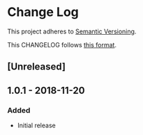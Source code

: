 # Change Log
This project adheres to [Semantic Versioning](http://semver.org/).

This CHANGELOG follows [this format](https://github.com/sensu-plugins/community/blob/master/HOW_WE_CHANGELOG.md).

## [Unreleased]

## 1.0.1 - 2018-11-20
### Added
- Initial release

